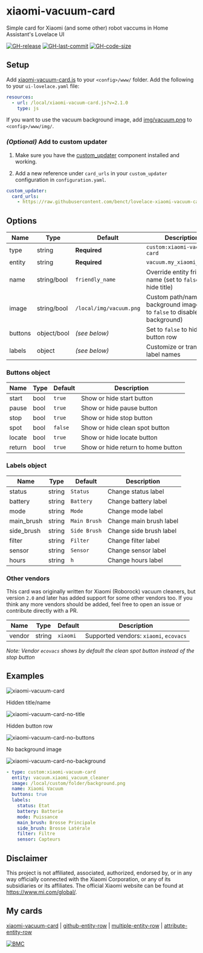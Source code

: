 # xiaomi-vacuum-card

Simple card for Xiaomi (and some other) robot vaccums in Home Assistant's Lovelace UI

[![GH-release](https://img.shields.io/badge/version-2.1.0-red.svg?style=flat-square)](https://raw.githubusercontent.com/benct/lovelace-xiaomi-vacuum-card/master/xiaomi-vacuum-card.js)
[![GH-last-commit](https://img.shields.io/github/last-commit/benct/lovelace-xiaomi-vacuum-card.svg?style=flat-square)](https://github.com/benct/lovelace-xiaomi-vacuum-card/commits/master)
[![GH-code-size](https://img.shields.io/github/languages/code-size/benct/lovelace-xiaomi-vacuum-card.svg?style=flat-square)](https://github.com/benct/lovelace-xiaomi-vacuum-card)

## Setup

Add [xiaomi-vacuum-card.js](https://raw.githubusercontent.com/benct/lovelace-xiaomi-vacuum-card/master/xiaomi-vacuum-card.js) to your `<config>/www/` folder. Add the following to your `ui-lovelace.yaml` file:

```yaml
resources:
  - url: /local/xiaomi-vacuum-card.js?v=2.1.0
    type: js
```
If you want to use the vacuum background image, add [img/vacuum.png](https://raw.githubusercontent.com/benct/lovelace-xiaomi-vacuum-card/master/img/vacuum.png) to `<config>/www/img/`.

### *(Optional)* Add to custom updater

1. Make sure you have the [custom_updater](https://github.com/custom-components/custom_updater) component installed and working.

2. Add a new reference under `card_urls` in your `custom_updater` configuration in `configuration.yaml`.

```yaml
custom_updater:
  card_urls:
    - https://raw.githubusercontent.com/benct/lovelace-xiaomi-vacuum-card/master/tracker.json
```

## Options

| Name | Type | Default | Description
| ---- | ---- | ------- | -----------
| type | string | **Required** | `custom:xiaomi-vacuum-card`
| entity | string | **Required** | `vacuum.my_xiaomi_vacuum`
| name | string/bool | `friendly_name` | Override entity friendly name (set to `false` to hide title)
| image | string/bool | `/local/img/vacuum.png` | Custom path/name of background image (set to `false` to disable background)
| buttons | object/bool | *(see below)* | Set to `false` to hide button row
| labels | object | *(see below)* | Customize or translate label names

### Buttons object

| Name | Type | Default | Description
| ---- | ---- | ------- | -----------
| start | bool | `true` | Show or hide start button
| pause | bool | `true` | Show or hide pause button
| stop | bool | `true` | Show or hide stop button
| spot | bool | `false` | Show or hide clean spot button
| locate | bool | `true` | Show or hide locate button
| return | bool | `true` | Show or hide return to home button

### Labels object

| Name | Type | Default | Description
| ---- | ---- | ------- | -----------
| status | string | `Status` | Change status label
| battery | string | `Battery` | Change battery label
| mode | string | `Mode` | Change mode label
| main_brush | string | `Main Brush` | Change main brush label
| side_brush | string | `Side Brush` | Change side brush label
| filter | string | `Filter` | Change filter label
| sensor | string | `Sensor` | Change sensor label
| hours | string | `h` | Change hours label

### Other vendors

This card was originally written for Xiaomi (Roborock) vacuum cleaners, but version `2.0` and later has added support for some other vendors too.
If you think any more vendors should be added, feel free to open an issue or contribute directly with a PR.

| Name | Type | Default | Description
| ---- | ---- | ------- | -----------
| vendor | string | `xiaomi` | Supported vendors: `xiaomi`, `ecovacs`

*Note: Vendor `ecovacs` shows by default the clean spot button instead of the stop button*

## Examples

![xiaomi-vacuum-card](https://raw.githubusercontent.com/benct/lovelace-xiaomi-vacuum-card/master/examples/default.png)

Hidden title/name

![xiaomi-vacuum-card-no-title](https://raw.githubusercontent.com/benct/lovelace-xiaomi-vacuum-card/master/examples/no-title.png)

Hidden button row

![xiaomi-vacuum-card-no-buttons](https://raw.githubusercontent.com/benct/lovelace-xiaomi-vacuum-card/master/examples/no-buttons.png)

No background image

![xiaomi-vacuum-card-no-background](https://raw.githubusercontent.com/benct/lovelace-xiaomi-vacuum-card/master/examples/no-background.png)

```yaml
- type: custom:xiaomi-vacuum-card
  entity: vacuum.xiaomi_vacuum_cleaner
  image: /local/custom/folder/background.png
  name: Xiaomi Vacuum
  buttons: true
  labels:
    status: Etat
    battery: Batterie
    mode: Puissance
    main_brush: Brosse Principale
    side_brush: Brosse Latérale
    filter: Filtre
    sensor: Capteurs
```

## Disclaimer

This project is not affiliated, associated, authorized, endorsed by, or in any way officially connected with the Xiaomi Corporation, or any of its subsidiaries or its affiliates. The official Xiaomi website can be found at https://www.mi.com/global/.

## My cards

[xiaomi-vacuum-card](https://github.com/benct/lovelace-xiaomi-vacuum-card) | 
[github-entity-row](https://github.com/benct/lovelace-github-entity-row) | 
[multiple-entity-row](https://github.com/benct/lovelace-multiple-entity-row) | 
[attribute-entity-row](https://github.com/benct/lovelace-attribute-entity-row)

[![BMC](https://www.buymeacoffee.com/assets/img/custom_images/white_img.png)](https://www.buymeacoff.ee/benct)
